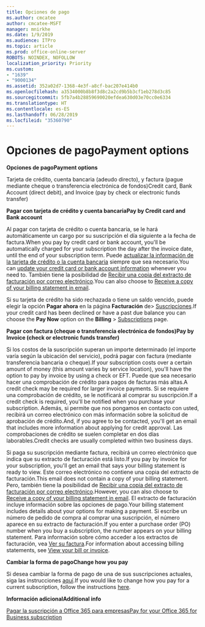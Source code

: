 ```yaml
---
title: Opciones de pago
ms.author: cmcatee
author: cmcatee-MSFT
manager: mnirkhe
ms.date: 1/9/2019
ms.audience: ITPro
ms.topic: article
ms.prod: office-online-server
ROBOTS: NOINDEX, NOFOLLOW
localization_priority: Priority
ms.custom:
- "1639"
- "9000134"
ms.assetid: 352a02d7-1368-4e3f-a8cf-bac207e414b0
ms.openlocfilehash: a3534000b8b8f3d8c2a2cd9b5b3cf1eb278d3c85
ms.sourcegitcommit: 5fb7a4b28859690020efdea630d03e70cc0e6334
ms.translationtype: HT
ms.contentlocale: es-ES
ms.lasthandoff: 06/28/2019
ms.locfileid: "35360790"
---
```

# <a name="payment-options"></a><span data-ttu-id="7ffe0-102">Opciones de pago</span><span class="sxs-lookup"><span data-stu-id="7ffe0-102">Payment options</span></span>

 <span data-ttu-id="7ffe0-103">**Opciones de pago**</span><span class="sxs-lookup"><span data-stu-id="7ffe0-103">**Payment options**</span></span>
  
<span data-ttu-id="7ffe0-104">Tarjeta de crédito, cuenta bancaria (adeudo directo), y factura (pague mediante cheque o transferencia electrónica de fondos)</span><span class="sxs-lookup"><span data-stu-id="7ffe0-104">Credit card, Bank Account (direct debit), and Invoice (pay by check or electronic funds transfer)</span></span>
  
 <span data-ttu-id="7ffe0-105">**Pagar con tarjeta de crédito y cuenta bancaria**</span><span class="sxs-lookup"><span data-stu-id="7ffe0-105">**Pay by Credit card and Bank account**</span></span>
  
<span data-ttu-id="7ffe0-106">Al pagar con tarjeta de crédito o cuenta bancaria, se le hará automáticamente un cargo por su suscripción el día siguiente a la fecha de factura.</span><span class="sxs-lookup"><span data-stu-id="7ffe0-106">When you pay by credit card or bank account, you'll be automatically charged for your subscription the day after the invoice date, until the end of your subscription term.</span></span> <span data-ttu-id="7ffe0-107">Puede [actualizar la información de la tarjeta de crédito o la cuenta bancaria](https://docs.microsoft.com/office365/admin/subscriptions-and-billing/add-update-or-remove-credit-card-or-bank-account?view=o365-worldwide) siempre que sea necesario.</span><span class="sxs-lookup"><span data-stu-id="7ffe0-107">You can [update your credit card or bank account information](https://docs.microsoft.com/office365/admin/subscriptions-and-billing/add-update-or-remove-credit-card-or-bank-account?view=o365-worldwide) whenever you need to.</span></span> <span data-ttu-id="7ffe0-108">También tiene la posibilidad de [Recibir una copia del extracto de facturación por correo electrónico](https://docs.microsoft.com/office365/admin/subscriptions-and-billing/pay-for-your-subscription?view=o365-worldwide#receive-a-copy-of-your-billing-statement-in-email).</span><span class="sxs-lookup"><span data-stu-id="7ffe0-108">You can also choose to [Receive a copy of your billing statement in email](https://docs.microsoft.com/office365/admin/subscriptions-and-billing/pay-for-your-subscription?view=o365-worldwide#receive-a-copy-of-your-billing-statement-in-email).</span></span>
  
<span data-ttu-id="7ffe0-109">Si su tarjeta de crédito ha sido rechazada o tiene un saldo vencido, puede elegir la opción **Pagar ahora** en la página **Facturación** de\> [Suscripciones](https://portal.office.com/adminportal/home#/subscriptions).</span><span class="sxs-lookup"><span data-stu-id="7ffe0-109">If your credit card has been declined or have a past due balance you can choose the **Pay Now** option on the **Billing** \> [Subscriptions](https://portal.office.com/adminportal/home#/subscriptions) page.</span></span>
  
 <span data-ttu-id="7ffe0-110">**Pagar con factura (cheque o transferencia electrónica de fondos)**</span><span class="sxs-lookup"><span data-stu-id="7ffe0-110">**Pay by Invoice (check or electronic funds transfer)**</span></span>
  
<span data-ttu-id="7ffe0-111">Si los costos de la suscripción superan un importe determinado (el importe varía según la ubicación del servicio), podrá pagar con factura (mediante transferencia bancaria o cheque).</span><span class="sxs-lookup"><span data-stu-id="7ffe0-111">If your subscription costs over a certain amount of money (this amount varies by service location), you'll have the option to pay by invoice by using a check or EFT.</span></span> <span data-ttu-id="7ffe0-112">Puede que sea necesario hacer una comprobación de crédito para pagos de facturas más altas.</span><span class="sxs-lookup"><span data-stu-id="7ffe0-112">A credit check may be required for larger invoice payments.</span></span> <span data-ttu-id="7ffe0-113">Si se requiere una comprobación de crédito, se le notificará al comprar su suscripción.</span><span class="sxs-lookup"><span data-stu-id="7ffe0-113">If a credit check is required, you'll be notified when you purchase your subscription.</span></span> <span data-ttu-id="7ffe0-114">Además, si permite que nos pongamos en contacto con usted, recibirá un correo electrónico con más información sobre la solicitud de aprobación de crédito.</span><span class="sxs-lookup"><span data-stu-id="7ffe0-114">And, if you agree to be contacted, you'll get an email that includes more information about applying for credit approval.</span></span> <span data-ttu-id="7ffe0-115">Las comprobaciones de crédito se suelen completar en dos días laborables.</span><span class="sxs-lookup"><span data-stu-id="7ffe0-115">Credit checks are usually completed within two business days.</span></span>
  
<span data-ttu-id="7ffe0-116">Si paga su suscripción mediante factura, recibirá un correo electrónico que indica que su extracto de facturación está listo.</span><span class="sxs-lookup"><span data-stu-id="7ffe0-116">If you pay by invoice for your subscription, you'll get an email that says your billing statement is ready to view.</span></span> <span data-ttu-id="7ffe0-117">Este correo electrónico no contiene una copia del extracto de facturación.</span><span class="sxs-lookup"><span data-stu-id="7ffe0-117">This email does not contain a copy of your billing statement.</span></span> <span data-ttu-id="7ffe0-118">Pero, también tiene la posibilidad de [Recibir una copia del extracto de facturación por correo electrónico](https://docs.microsoft.com/office365/admin/subscriptions-and-billing/pay-for-your-subscription?view=o365-worldwide#receive-a-copy-of-your-billing-statement-in-email).</span><span class="sxs-lookup"><span data-stu-id="7ffe0-118">However, you can also choose to [Receive a copy of your billing statement in email](https://docs.microsoft.com/office365/admin/subscriptions-and-billing/pay-for-your-subscription?view=o365-worldwide#receive-a-copy-of-your-billing-statement-in-email).</span></span> <span data-ttu-id="7ffe0-119">El extracto de facturación incluye información sobre las opciones de pago.</span><span class="sxs-lookup"><span data-stu-id="7ffe0-119">Your billing statement includes details about your options for making a payment.</span></span> <span data-ttu-id="7ffe0-120">Si escribe un número de pedido de compra al comprar una suscripción, el número aparece en su extracto de facturación.</span><span class="sxs-lookup"><span data-stu-id="7ffe0-120">If you enter a purchase order (PO) number when you buy a subscription, the number appears on your billing statement.</span></span> <span data-ttu-id="7ffe0-121">Para información sobre cómo acceder a los extractos de facturación, vea [Ver su factura](https://docs.microsoft.com/office365/admin/subscriptions-and-billing/view-your-bill-or-invoice?view=o365-worldwide).</span><span class="sxs-lookup"><span data-stu-id="7ffe0-121">For information about accessing billing statements, see [View your bill or invoice](https://docs.microsoft.com/office365/admin/subscriptions-and-billing/view-your-bill-or-invoice?view=o365-worldwide).</span></span>
  
 <span data-ttu-id="7ffe0-122">**Cambiar la forma de pago**</span><span class="sxs-lookup"><span data-stu-id="7ffe0-122">**Change how you pay**</span></span>
  
<span data-ttu-id="7ffe0-123">Si desea cambiar la forma de pago de una de sus suscripciones actuales, siga las instrucciones [aquí](https://docs.microsoft.com/office365/admin/subscriptions-and-billing/change-payment-method?view=o365-worldwide).</span><span class="sxs-lookup"><span data-stu-id="7ffe0-123">If you would like to change how you pay for a current subscription, follow the instructions [here](https://docs.microsoft.com/office365/admin/subscriptions-and-billing/change-payment-method?view=o365-worldwide).</span></span>
  
 <span data-ttu-id="7ffe0-124">**Información adicional**</span><span class="sxs-lookup"><span data-stu-id="7ffe0-124">**Additional info**</span></span>
  
[<span data-ttu-id="7ffe0-125">Pagar la suscripción a Office 365 para empresas</span><span class="sxs-lookup"><span data-stu-id="7ffe0-125">Pay for your Office 365 for Business subscription</span></span>](https://docs.microsoft.com/office365/admin/subscriptions-and-billing/pay-for-your-subscription?view=o365-worldwide)
  